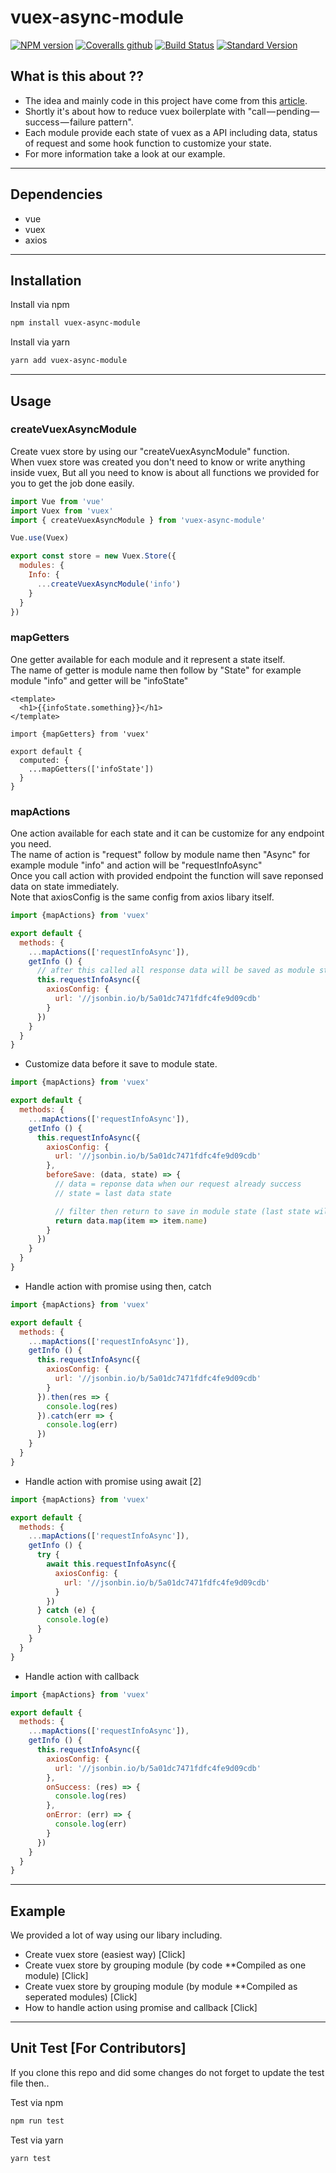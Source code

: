 # vuex-async-module

[![NPM version](https://img.shields.io/npm/v/vuex-async-module.svg)](https://www.npmjs.com/package/vuex-async-module)
[![Coveralls github](https://img.shields.io/coveralls/github/Sellsuki/vuex-async-module.svg)](https://coveralls.io/github/Sellsuki/vuex-async-module?branch=master)
[![Build Status](https://travis-ci.org/Sellsuki/vuex-async-module.svg?branch=master)](https://travis-ci.org/Sellsuki/vuex-async-module)
[![Standard Version](https://img.shields.io/badge/release-standard%20version-brightgreen.svg)](https://github.com/conventional-changelog/standard-version)

## What is this about ??
* The idea and mainly code in this project have come from this [article](https://medium.com/@lachlanmiller_52885/reducing-vuex-boilerplate-for-ajax-calls-1cd4a74cef26).
* Shortly it's about how to reduce vuex boilerplate with "call — pending — success — failure pattern".
* Each module provide each state of vuex as a API including data, status of request and some hook function to customize your state.
* For more information take a look at our example.

----------------------------------------
## Dependencies
* vue
* vuex
* axios

----------------------------------------

## Installation
Install via npm

```bash
npm install vuex-async-module
```

Install via yarn

```bash
yarn add vuex-async-module
```

----------------------------------------
## Usage
### createVuexAsyncModule
Create vuex store by using our "createVuexAsyncModule" function.<br />
When vuex store was created you don't need to know or write anything inside vuex, But all you need to know is about all functions we provided for you to get the job done easily.

```js
import Vue from 'vue'
import Vuex from 'vuex'
import { createVuexAsyncModule } from 'vuex-async-module'

Vue.use(Vuex)

export const store = new Vuex.Store({
  modules: {
    Info: {
      ...createVuexAsyncModule('info')
    }
  }
})
```

### mapGetters
One getter available for each module and it represent a state itself.<br />
The name of getter is module name then follow by "State" for example module "info" and getter will be "infoState"

```vue
<template>
  <h1>{{infoState.something}}</h1>
</template>

import {mapGetters} from 'vuex'

export default {
  computed: {
    ...mapGetters(['infoState'])
  }
}
```

### mapActions
One action available for each state and it can be customize for any endpoint you need.<br />
The name of action is "request" follow by module name then "Async" for example module "info" and action will be "requestInfoAsync"<br />
Once you call action with provided endpoint the function will save reponsed data on state immediately.<br />
Note that axiosConfig is the same config from axios libary itself.

```js
import {mapActions} from 'vuex'

export default {
  methods: {
    ...mapActions(['requestInfoAsync']),
    getInfo () {
      // after this called all response data will be saved as module state automaticly.
      this.requestInfoAsync({
        axiosConfig: {
          url: '//jsonbin.io/b/5a01dc7471fdfc4fe9d09cdb'
        }
      })
    }
  }
}
```

* Customize data before it save to module state.
```js
import {mapActions} from 'vuex'

export default {
  methods: {
    ...mapActions(['requestInfoAsync']),
    getInfo () {
      this.requestInfoAsync({
        axiosConfig: {
          url: '//jsonbin.io/b/5a01dc7471fdfc4fe9d09cdb'
        },
        beforeSave: (data, state) => {
          // data = reponse data when our request already success
          // state = last data state

          // filter then return to save in module state (last state will be gone by this)
          return data.map(item => item.name)
        }
      })
    }
  }
}
```

* Handle action with promise using then, catch
```js
import {mapActions} from 'vuex'

export default {
  methods: {
    ...mapActions(['requestInfoAsync']),
    getInfo () {
      this.requestInfoAsync({
        axiosConfig: {
          url: '//jsonbin.io/b/5a01dc7471fdfc4fe9d09cdb'
        }
      }).then(res => {
        console.log(res)
      }).catch(err => {
        console.log(err)
      })
    }
  }
}
```

* Handle action with promise using await [2]
```js
import {mapActions} from 'vuex'

export default {
  methods: {
    ...mapActions(['requestInfoAsync']),
    getInfo () {
      try {
        await this.requestInfoAsync({
          axiosConfig: {
            url: '//jsonbin.io/b/5a01dc7471fdfc4fe9d09cdb'
          }
        })
      } catch (e) {
        console.log(e)
      }
    }
  }
}
```

* Handle action with callback
```js
import {mapActions} from 'vuex'

export default {
  methods: {
    ...mapActions(['requestInfoAsync']),
    getInfo () {
      this.requestInfoAsync({
        axiosConfig: {
          url: '//jsonbin.io/b/5a01dc7471fdfc4fe9d09cdb'
        },
        onSuccess: (res) => {
          console.log(res)
        },
        onError: (err) => {
          console.log(err)
        }
      })
    }
  }
}
```

----------------------------------------
## Example

We provided a lot of way using our libary including.<br />
* Create vuex store (easiest way) [Click]
* Create vuex store by grouping module (by code **Compiled as one module) [Click]
* Create vuex store by grouping module (by module **Compiled as seperated modules) [Click]
* How to handle action using promise and callback [Click]

----------------------------------------
## Unit Test [For Contributors]

If you clone this repo and did some changes do not forget to update the test file then..

Test via npm

```bash
npm run test
```

Test via yarn

```bash
yarn test
```
